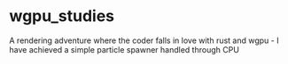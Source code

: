 # wgpu_studies
A rendering adventure where the coder falls in love with rust and wgpu - I have achieved a simple particle spawner handled through CPU

